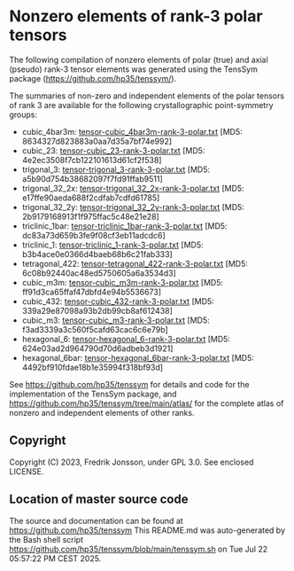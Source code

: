 # Nonzero elements of rank-3 polar tensors

The following compilation of nonzero elements of polar (true) and axial (pseudo) rank-3 tensor elements was  generated using the TensSym package (https://github.com/hp35/tenssym/).

The summaries of non-zero and independent elements of the polar tensors of rank 3 are available for the following crystallographic point-symmetry groups:
- cubic_4bar3m: [tensor-cubic_4bar3m-rank-3-polar.txt](tensor-cubic_4bar3m-rank-3-polar.txt) [MD5: 8634327d823883a0aa7d35a7bf74e992]
- cubic_23: [tensor-cubic_23-rank-3-polar.txt](tensor-cubic_23-rank-3-polar.txt) [MD5: 4e2ec3508f7cb122101613d61cf2f538]
- trigonal_3: [tensor-trigonal_3-rank-3-polar.txt](tensor-trigonal_3-rank-3-polar.txt) [MD5: a5b90d754b38682097f7fd91ffab9511]
- trigonal_32_2x: [tensor-trigonal_32_2x-rank-3-polar.txt](tensor-trigonal_32_2x-rank-3-polar.txt) [MD5: e17ffe90aeda688f2cdfab7cdfd61785]
- trigonal_32_2y: [tensor-trigonal_32_2y-rank-3-polar.txt](tensor-trigonal_32_2y-rank-3-polar.txt) [MD5: 2b9179168913f1f975ffac5c48e21e28]
- triclinic_1bar: [tensor-triclinic_1bar-rank-3-polar.txt](tensor-triclinic_1bar-rank-3-polar.txt) [MD5: dc83a73d659b3fe9f08cf3eb11adcdc6]
- triclinic_1: [tensor-triclinic_1-rank-3-polar.txt](tensor-triclinic_1-rank-3-polar.txt) [MD5: b3b4ace0e0366d4baeb68b6c21fab333]
- tetragonal_422: [tensor-tetragonal_422-rank-3-polar.txt](tensor-tetragonal_422-rank-3-polar.txt) [MD5: 6c08b92440ac48ed5750605a6a3534d3]
- cubic_m3m: [tensor-cubic_m3m-rank-3-polar.txt](tensor-cubic_m3m-rank-3-polar.txt) [MD5: ff91d3ca65ffaf47dbfd4e94b5536673]
- cubic_432: [tensor-cubic_432-rank-3-polar.txt](tensor-cubic_432-rank-3-polar.txt) [MD5: 339a29e87098a93b2db99cb8af612438]
- cubic_m3: [tensor-cubic_m3-rank-3-polar.txt](tensor-cubic_m3-rank-3-polar.txt) [MD5: f3ad3339a3c560f5cafd63cac6c6e79b]
- hexagonal_6: [tensor-hexagonal_6-rank-3-polar.txt](tensor-hexagonal_6-rank-3-polar.txt) [MD5: 624e03ad2d964790d70d6adbeb3d1921]
- hexagonal_6bar: [tensor-hexagonal_6bar-rank-3-polar.txt](tensor-hexagonal_6bar-rank-3-polar.txt) [MD5: 4492bf910fdae18b1e35994f318bf93d]

See https://github.com/hp35/tenssym for details and code for the implementation of the TensSym package, and https://github.com/hp35/tenssym/tree/main/atlas/ for the complete atlas of nonzero and independent elements of other ranks.

## Copyright
Copyright (C) 2023, Fredrik Jonsson, under GPL 3.0. See enclosed LICENSE.

## Location of master source code
The source and documentation can be found at https://github.com/hp35/tenssym 
This README.md was auto-generated by the Bash shell script https://github.com/hp35/tenssym/blob/main/tenssym.sh on Tue Jul 22 05:57:22 PM CEST 2025.

